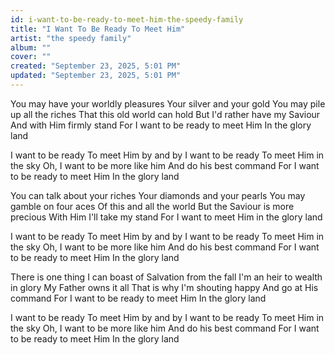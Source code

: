 ```yaml
---
id: i-want-to-be-ready-to-meet-him-the-speedy-family
title: "I Want To Be Ready To Meet Him"
artist: "the speedy family"
album: ""
cover: ""
created: "September 23, 2025, 5:01 PM"
updated: "September 23, 2025, 5:01 PM"
---
```


You may have your worldly pleasures
Your silver and your gold
You may pile up all the riches
That this old world can hold
But I'd rather have my Saviour
And with Him firmly stand
For I want to be ready to meet Him
In the glory land

I want to be ready
To meet Him by and by
I want to be ready
To meet Him in the sky
Oh, I want to be more like him
And do his best command
For I want to be ready to meet Him
In the glory land

You can talk about your riches
Your diamonds and your pearls
You may gamble on four aces
Of this and all the world
But the Saviour is more precious
With Him I'll take my stand
For I want to meet Him in the glory land






I want to be ready
To meet Him by and by
I want to be ready
To meet Him in the sky
Oh, I want to be more like him
And do his best command
For I want to be ready to meet Him
In the glory land

There is one thing I can boast of
Salvation from the fall
I'm an heir to wealth in glory
My Father owns it all
That is why I'm shouting happy
And go at His command
For I want to be ready to meet Him
In the glory land

I want to be ready
To meet Him by and by
I want to be ready
To meet Him in the sky
Oh, I want to be more like him
And do his best command
For I want to be ready to meet Him
In the glory land

